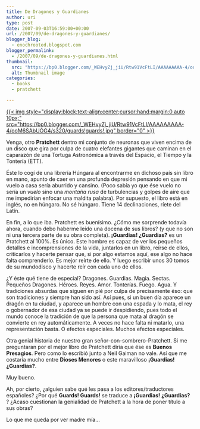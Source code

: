 ```yaml
---
title: De Dragones y Guardianes
author: uri
type: post
date: 2007-09-03T16:59:00+00:00
url: /2007/09/de-dragones-y-guardianes/
blogger_blog:
  - enochrooted.blogspot.com
blogger_permalink:
  - /2007/09/de-dragones-y-guardianes.html
thumbnail:
  src: "https://bp0.blogger.com/_WEHvyZj_jiU/Rtw91VcFtLI/AAAAAAAAA-4/ooM6SAbUOG4/s320/guards!guards!.jpg"
  alt: Thumbnail image
categories:
  - books
  - pratchett

---
```

[{{< img style="display:block;text-align:center;cursor:hand;margin:0 auto 10px;" src="https://bp0.blogger.com/_WEHvyZj_jiU/Rtw91VcFtLI/AAAAAAAAA-4/ooM6SAbUOG4/s320/guards!guards!.jpg" border="0" >}}][1]

Venga, otro <span style="font-weight:bold;">Pratchett</span> dentro mi conjunto de neuronas que viven encima de un disco que gira por culpa de cuatro elefantes gigantes que caminan en el caparazón de una Tortuga Astronómica a través del Espacio, el Tiempo y la Tontería (ETT).

Éste lo cogí de una librería Húngara al encontrarme en dichoso país sin libro en mano, apunto de caer en una profunda depresión pensando en que mi vuelo a casa sería aburrido y cansino. (Poco sabía yo que ése vuelo no sería un <span style="font-style:italic;">vuelo</span> sino una <span style="font-style:italic;">montaña rusa</span> de turbulencias y golpes de aire que me impedirían enfocar una maldita palabra). Por supuesto, el libro está en inglés, no en húngaro. No sé húngaro. Tiene 14 declinaciones, ríete del Latín.

En fin, a lo que iba. Pratchett es buenísimo. ¿Cómo me sorprende todavía ahora, cuando debo haberme leído una docena de sus libros? (y que no son ni una tercera parte de su obra completa). <span style="font-weight:bold;">¡Guardias! ¿Guardias?</span> es un Pratchett al 100%. Es único. Este hombre es capaz de ver los pequeños detalles e incomprensiones de la vida, juntarlos en un libro, reírse de ellos, criticarlos y hacerte pensar que, si por algo estamos aquí, ese algo no hace falta comprenderlo. Es mejor reírte de ello. Y luego escribir unos 30 tomos de su mundodisco y hacerte reír con cada uno de ellos.

¿Y éste qué tiene de especial? Dragones. Guardias. Magia. Sectas. Pequeños Dragones. Héroes. Reyes. Amor. Tonterías. Fuego. Agua. Y tradiciones absurdas que siguen en pié por culpa de precisamente éso: que son tradiciones y siempre han sido así. Así pues, si un buen día aparece un dragón en tu ciudad, y aparece un hombre con una espada y lo mata, el rey o gobernador de esa ciudad ya se puede ir despidiendo, pues todo el mundo conoce la tradición de que la persona que mata al dragón se convierte en rey automáticamente. A veces no hace falta ni matarlo, una representación basta. O efectos especiales. Muchos efectos especiales.

Otra genial historia de nuestro gran señor-con-sombrero-Pratchett. Si me preguntaran por el mejor libro de Pratchett diría que ése es <span style="font-weight:bold;">Buenos Presagios</span>. Pero como lo escribió junto a Neil Gaiman no vale. Así que me costaría mucho entre <span style="font-weight:bold;">Dioses Menores</span> o este maravilloso <span style="font-weight:bold;">¡Guardias! ¿Guardias?</span>.

Muy bueno.

Ah, por cierto, ¿alguien sabe qué les pasa a los editores/traductores españoles? ¿Por qué <span style="font-weight:bold;">Guards! Guards!</span> se traduce a <span style="font-weight:bold;">¡Guardias! ¿Guardias?</span> ? ¿Acaso cuestionan la genialidad de Pratchett a la hora de poner título a sus obras? 

Lo que me queda por ver madre mía&#8230;

 [1]: https://bp0.blogger.com/_WEHvyZj_jiU/Rtw91VcFtLI/AAAAAAAAA-4/ooM6SAbUOG4/s1600-h/guards!guards!.jpg